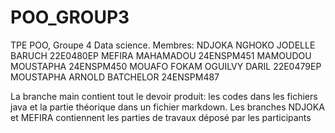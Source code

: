 # POO_GROUP3
TPE POO, Groupe 4 Data science.
Membres:
NDJOKA NGHOKO JODELLE BARUCH 22E0480EP
MEFIRA MAHAMADOU 24ENSPM451
MAMOUDOU MOUSTAPHA 24ENSPM450
MOUAFO FOKAM OGUILVY DARIL 22E0479EP
MOUSTAPHA ARNOLD BATCHELOR 24ENSPM487

La branche main contient tout le devoir produit: les codes dans les fichiers java et la partie théorique dans un fichier markdown.
Les branches NDJOKA et MEFIRA contiennent les parties de travaux déposé par les participants
